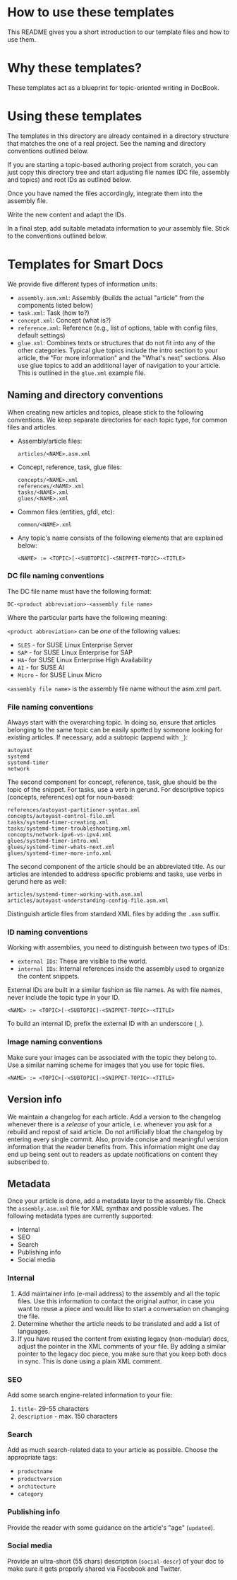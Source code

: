 # How to use these templates

This README gives you a short introduction to our template files and how to use them.


# Why these templates?

These templates act as a blueprint for topic-oriented writing in DocBook.


# Using these templates

The templates in this directory are already contained in a directory structure that matches the 
one of a real project. See the naming and directory conventions outlined below.

If you are starting a topic-based authoring project from scratch, you can just copy this directory 
tree and start adjusting file names (DC file, assembly and topics) and root IDs as outlined below.

Once you have named the files accordingly, integrate them into the assembly file.

Write the new content and adapt the IDs.

In a final step, add suitable metadata information to your assembly file. Stick to the 
conventions outlined below.


# Templates for Smart Docs

We provide five different types of information units:

* `assembly.asm.xml`: Assembly (builds the actual "article" from the components listed below)
* `task.xml`: Task (how to?)
* `concept.xml`: Concept (what is?)
* `reference.xml`: Reference (e.g., list of options, table with config files, default settings)
* `glue.xml`: Combines texts or structures that do not fit into any of the other categories. 
Typical glue topics include the intro section to your article, the "For more information" and the 
"What's next" sections. Also use glue topics to add an additional layer of navigation to your 
article. This is outlined in the `glue.xml` example file.


## Naming and directory conventions

When creating new articles and topics, please stick to the following conventions. We keep separate 
directories for each topic type, for common files and articles.

* Assembly/article files:

      articles/<NAME>.asm.xml

* Concept, reference, task, glue files:

      concepts/<NAME>.xml
      references/<NAME>.xml
      tasks/<NAME>.xml
      glues/<NAME>.xml

* Common files (entities, gfdl, etc):

      common/<NAME>.xml

* Any topic's name consists of the following elements that are explained below:

      <NAME> := <TOPIC>[-<SUBTOPIC]-<SNIPPET-TOPIC>-<TITLE>

### DC file naming conventions

The DC file name must have the following format:
```
DC-<product abbreviation>-<assembly file name>
```

Where the particular parts have the following meaning:

`<product abbreviation>` can be *one* of the following values:

* `SLES` - for SUSE Linux Enterprise Server
* `SAP` - for SUSE Linux Enterprise for SAP
* `HA`- for SUSE Linux Enterprise High Availability
* `AI` - for SUSE AI
* `Micro` - for SUSE Linux Micro

`<assembly file name>` is the assembly file name without the asm.xml part. 

### File naming conventions

Always start with the overarching topic. In doing so, ensure that articles belonging to the same topic can be easily spotted by someone looking for existing articles. If necessary, add a subtopic (append with `_`):
```
autoyast
systemd
systemd-timer
network
```

The second component for concept, reference, task, glue should be the topic of the snippet. For tasks, use a verb in gerund. For descriptive topics (concepts, references) opt for noun-based:

```
references/autoyast-partitioner-syntax.xml
concepts/autoyast-control-file.xml
tasks/systemd-timer-creating.xml
tasks/systemd-timer-troubleshooting.xml
concepts/network-ipv6-vs-ipv4.xml
glues/systemd-timer-intro.xml
glues/systemd-timer-whats-next.xml
glues/systemd-timer-more-info.xml
```

The second component of the article should be an abbreviated title. As our articles are intended to address specific problems and tasks, use verbs in gerund here as well:

```
articles/systemd-timer-working-with.asm.xml
articles/autoyast-understanding-config-file.asm.xml
```

Distinguish article files from standard XML files by adding the `.asm` suffix.


### ID naming conventions

Working with assemblies, you need to distinguish between two types of IDs:

* `external IDs`: These are visible to the world.
* `internal IDs`: Internal references inside the assembly used to organize the content snippets.

External IDs are built in a similar fashion as file names. As with file names, never include the 
topic type in your ID.

```
<NAME> := <TOPIC>[-<SUBTOPIC]-<SNIPPET-TOPIC>-<TITLE>
```

To build an internal ID, prefix the external ID with an underscore (`_`).


### Image naming conventions

Make sure your images can be associated with the topic they belong to. Use a similar naming scheme 
for images that you use for topic files.


```
<NAME> := <TOPIC>[-<SUBTOPIC]-<SNIPPET-TOPIC>-<TITLE>
```
## Version info

We maintain a changelog for each article. Add a version to the changelog whenever there is a 
*release* of your article, i.e. whenever you ask for a rebuild and repost of said article. Do not 
artificially bloat the changelog by entering every single commit. Also, provide concise and 
meaningful version information that the reader benefits from. This information might one day end up 
being sent out to readers as update notifications on content they subscribed to.

## Metadata

Once your article is done, add a metadata layer to the assembly file. Check the `assembly.asm.xml` 
file for XML synthax and possible values. The following metadata types are currently supported:

* Internal
* SEO
* Search
* Publishing info
* Social media

### Internal 

1. Add maintainer info (e-mail address) to the assembly and all the topic files. Use this information to contact the original author, in case you want to reuse a piece and would like to start a conversation on changing the file.
1. Determine whether the article needs to be translated and add a list of languages.
1. If you have reused the content from existing legacy (non-modular) docs, adjust the pointer in the 
XML comments of your file. By adding a similar pointer to the legacy doc piece, you make sure that 
you keep both docs in sync. This is done using a plain XML comment.

### SEO

Add some search engine-related information to your file:
1. `title`- 29-55 characters
1. `description` - max. 150 characters

### Search

Add as much search-related data to your article as possible. Choose the appropriate tags:
* `productname`
* `productversion`
* `architecture`
* `category`

### Publishing info

Provide the reader with some guidance on the article's "age" (`updated`).

### Social media

Provide an ultra-short (55 chars) description (`social-descr`) of your doc to make sure it 
gets properly shared via Facebook and Twitter.
